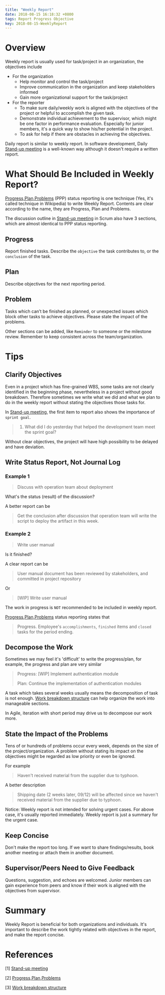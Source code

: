 ```yaml
---
title: "Weekly Report"
date: 2018-08-15 16:18:32 +0800
tags: Report Progress Objective
key: 2018-08-15-WeeklyReport
---
```


# Overview

Weekly report is usually used for task/project in an organization, the objectives include
+ For the organization
    + Help monitor and control the task/project
    + Improve communication in the organization and keep stakeholders informed
    + Gain more organizational support for the task/project
+ For the reporter
    + To make sure daily/weekly work is aligned with the objectives of the project or helpful to accomplish the given task. 
    + Demonstrate individual achievement to the supervisor, which might be one factor in performance evaluation. Especially for junior members, it's a quick way to show his/her potential in the project.
    + To ask for help if there are obstacles in achieving the objectives.

Daily report is similar to weekly report. In software development, Daily [Stand-up meeting] is a well-known way although it doesn't require a written report.


# What Should Be Included in Weekly Report?

[Progress,Plan,Problems] (PPP) status reporting is one technique (Yes, it's called technique in Wikipedia) to write Weekly Report. Contents are clear according to the name, they are Progress, Plan and Problems.

The discussion outline in [Stand-up meeting] in Scrum also have 3 sections, which are almost identical to PPP status reporting.

## Progress

Report finished tasks. Describe the `objective` the task contributes to, or the `conclusion` of the task.

## Plan

Describe objectives for the next reporting period.

## Problem

Tasks which can’t be finished as planned, or unexpected issues which block other tasks to achieve objectives. Please state the impact of the problems.


Other sections can be added, like `Reminder` to someone or the milestone review. Remember to keep consistent across the team/organization. 

# Tips

## Clarify Objectives

Even in a project which has fine-grained WBS, some tasks are not clearly identified in the beginning phase, nevertheless in a project without good breakdown. Therefore sometimes we write what we did and what we plan to do in the weekly report without stating the objectives those tasks for. 

In [Stand-up meeting], the first item to report also shows the importance of `sprint goal`.
> 1. What did I do yesterday that helped the development team meet the sprint goal?

Without clear objectives, the project will have high possibility to be delayed and have deviation.

## Write Status Report, Not Journal Log

### Example 1

> Discuss with operation team about deployment

What's the status (result) of the discussion? 

A better report can be

> Get the conclusion after discussion that operation team will write the script to deploy the artifact in this week.

### Example 2

> Write user manual

Is it finished?

A clear report can be

> User manual document has been reviewed by stakeholders, and committed in project repository

Or 

> [WIP] Write user manual

The work in progress is `NOT` recommended to be included in weekly report.

[Progress,Plan,Problems] status reporting states that 

> Progress. Employee's `accomplishments`, `finished` items and `closed` tasks for the period ending.

## Decompose the Work

Sometimes we may feel it's 'difficult' to write the progress/plan, for example, the progress and plan are very similar
> 
> Progress: [WIP] Implement authentication module
> 
> Plan: Continue the implementation of authentication modules

A task which takes several weeks usually means the decomposition of task is not enough. [Work breakdown structure] can help organize the work into manageable sections. 

In Agile, iteration with short period may drive us to decompose our work more.

## State the Impact of the Problems
Tens of or hundreds of problems occur every week, depends on the size of the project/organization. A problem without stating its impact on the objectives might be regarded as low priority or even be ignored. 


For example

> Haven't received material from the supplier due to typhoon. 

A better description 

> Shipping date (2 weeks later, 09/12) will be affected since we haven't received material from the supplier due to typhoon.

Notice: Weekly report is not intended for solving urgent cases. For above case, it's usually reported immediately. Weekly report is just a summary for the urgent case. 

## Keep Concise

Don't make the report too long. If we want to share findings/results, book another meeting or attach them in another document.

## Supervisor/Peers Need to Give Feedback

Questions, suggestion, and echoes are welcomed. Junior members can gain experience from peers and know if their work is aligned with the objectives from supervisor.

# Summary
Weekly Report is beneficial for both organizations and individuals. It's important to describe the work tightly related with objectives in the report, and make the report concise. 

# References

\[1\] [Stand-up meeting]

\[2\] [Progress,Plan,Problems]

\[3\] [Work breakdown structure]


[Stand-up meeting]:https://en.wikipedia.org/wiki/Stand-up_meeting

[Progress,Plan,Problems]:https://en.wikipedia.org/wiki/Progress,_plans,_problems

[Work breakdown structure]:https://en.wikipedia.org/wiki/Work_breakdown_structure